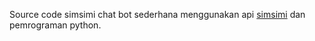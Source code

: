 Source code simsimi chat bot sederhana menggunakan api <a href="https://simsimi.net/">simsimi<a/> dan pemrograman python.
